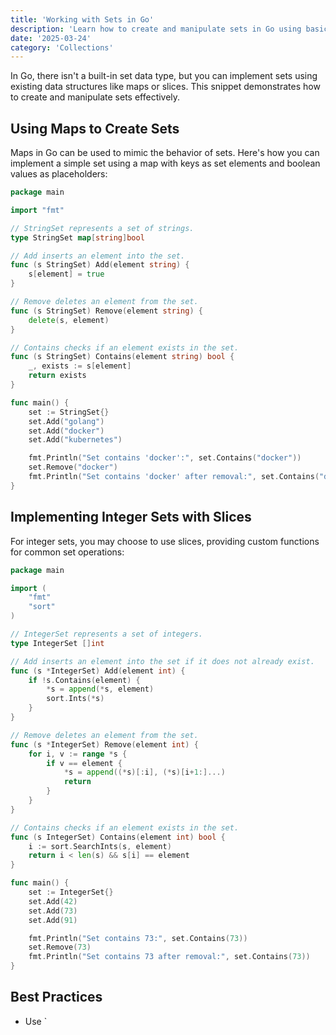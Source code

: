 ```yaml
---
title: 'Working with Sets in Go'
description: 'Learn how to create and manipulate sets in Go using basic data structures and packages'
date: '2025-03-24'
category: 'Collections'
---
```


In Go, there isn't a built-in set data type, but you can implement sets using existing data structures like maps or slices. This snippet demonstrates how to create and manipulate sets effectively.

## Using Maps to Create Sets

Maps in Go can be used to mimic the behavior of sets. Here's how you can implement a simple set using a map with keys as set elements and boolean values as placeholders:

```go
package main

import "fmt"

// StringSet represents a set of strings.
type StringSet map[string]bool

// Add inserts an element into the set.
func (s StringSet) Add(element string) {
	s[element] = true
}

// Remove deletes an element from the set.
func (s StringSet) Remove(element string) {
	delete(s, element)
}

// Contains checks if an element exists in the set.
func (s StringSet) Contains(element string) bool {
	_, exists := s[element]
	return exists
}

func main() {
	set := StringSet{}
	set.Add("golang")
	set.Add("docker")
	set.Add("kubernetes")

	fmt.Println("Set contains 'docker':", set.Contains("docker"))
	set.Remove("docker")
	fmt.Println("Set contains 'docker' after removal:", set.Contains("docker"))
}
```

## Implementing Integer Sets with Slices

For integer sets, you may choose to use slices, providing custom functions for common set operations:

```go
package main

import (
	"fmt"
	"sort"
)

// IntegerSet represents a set of integers.
type IntegerSet []int

// Add inserts an element into the set if it does not already exist.
func (s *IntegerSet) Add(element int) {
	if !s.Contains(element) {
		*s = append(*s, element)
		sort.Ints(*s)
	}
}

// Remove deletes an element from the set.
func (s *IntegerSet) Remove(element int) {
	for i, v := range *s {
		if v == element {
			*s = append((*s)[:i], (*s)[i+1:]...)
			return
		}
	}
}

// Contains checks if an element exists in the set.
func (s IntegerSet) Contains(element int) bool {
	i := sort.SearchInts(s, element)
	return i < len(s) && s[i] == element
}

func main() {
	set := IntegerSet{}
	set.Add(42)
	set.Add(73)
	set.Add(91)

	fmt.Println("Set contains 73:", set.Contains(73))
	set.Remove(73)
	fmt.Println("Set contains 73 after removal:", set.Contains(73))
}
```

## Best Practices

- Use `
